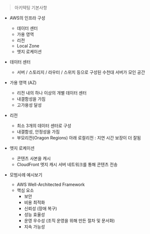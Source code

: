 > 아키텍팅 기본사항

- AWS의 인프라 구성
    - 데이터 센터
    - 가용 영역
    - 리전
    - Local Zone
    - 엣지 로케이션

- 데이터 센터
    - 서버 / 스토리지 / 라우터 / 스위치 등으로 구성된 수천대 서버가 모인 공간
- 가용 영역 (AZ)
    - 리전 내의 하나 이상의 개별 데이터 센터
    - 내결함성을 가짐
    - 고가용성 달성
- 리전
    - 최소 3개의 데이터 센터로 구성
    - 내결함성, 안정성을 가짐
    - 부모리전(Oragon Regions) 아래 로컬리전 : 지연 시간 보장이 더 잘됨
- 엣지 로케이션
    - 콘텐츠 사본을 캐시
    - CloudFront 엣지 캐시 서버 네트워크를 통해 콘텐츠 전송

- 모범사례 예시보기
    - AWS Well-Architected Framework
    - 핵심 요소
        - 보안
        - 비용 최적화
        - 신뢰성 (장애 복구)
        - 성능 효율성
        - 운영 우수성 (조직 운영을 위해 만든 절차 및 문서화)
        - 지속 가능성
